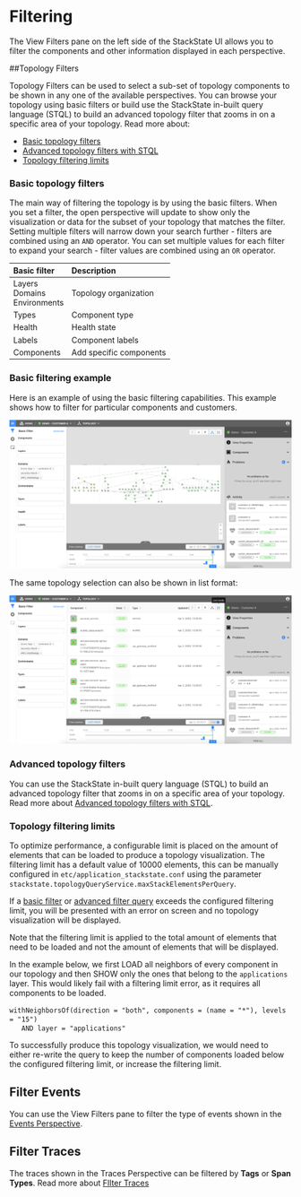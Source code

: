 # Filtering

The View Filters pane on the left side of the StackState UI allows you to filter the components and other information displayed in each perspective.

##Topology Filters

Topology Filters can be used to select a sub-set of topology components to be shown in any one of the available perspectives. You can browse your topology using basic filters or build use the StackState in-built query language (STQL) to build an advanced topology filter that zooms in on a specific area of your topology. Read more about:

* [Basic topology filters](#basic-topology-filters)
* [Advanced topology filters with STQL](../../configure/topology_selection_advanced.md)
* [Topology filtering limits](#topology-filtering-limits)

### Basic topology filters

The main way of filtering the topology is by using the basic filters. When you set a filter, the open perspective will update to show only the visualization or data for the subset of your topology that matches the filter. Setting multiple filters will narrow down your search further - filters are combined using an `AND` operator. You can set multiple values for each filter to expand your search - filter values are combined using an `OR` operator.

| Basic filter | Description |
|:---|:---|
| Layers<br />Domains<br />Environments | Topology organization |
| Types | Component type |
| Health | Health state |
| Labels | Component labels |
| Components | Add specific components |


### Basic filtering example

Here is an example of using the basic filtering capabilities. This example shows how to filter for particular components and customers.

![Filtering example](../../.gitbook/assets/basic_filtering.png)

The same topology selection can also be shown in list format:

![Filtering\(list\)](../../.gitbook/assets/basic_filtering_list.png)

### Advanced topology filters

You can use the StackState in-built query language (STQL) to build an advanced topology filter that zooms in on a specific area of your topology. Read more about [Advanced topology filters with STQL](../../configure/topology_selection_advanced.md).

### Topology filtering limits

To optimize performance, a configurable limit is placed on the amount of elements that can be loaded to produce a topology visualization. The filtering limit has a default value of 10000 elements, this can be manually configured in `etc/application_stackstate.conf` using the parameter `stackstate.topologyQueryService.maxStackElementsPerQuery`.

If a [basic filter](#basic-topology-filters) or [advanced filter query](/configure/topology_selection_advanced.md) exceeds the configured filtering limit, you will be presented with an error on screen and no topology visualization will be displayed.

Note that the filtering limit is applied to the total amount of elements that need to be loaded and not the amount of elements that will be displayed.

In the example below, we first LOAD all neighbors of every component in our topology and then SHOW only the ones that belong to the `applications` layer. This would likely fail with a filtering limit error, as it requires all components to be loaded.
```text
withNeighborsOf(direction = "both", components = (name = "*"), levels = "15")
   AND layer = "applications"
```

To successfully produce this topology visualization, we would need to either re-write the query to keep the number of components loaded below the configured filtering limit, or increase the filtering limit.

## Filter Events

You can use the View Filters pane to filter the type of events shown in the [Events Perspective](event-perspective.md).

## Filter Traces

The traces shown in the Traces Perspective can be filtered by **Tags** or **Span Types**. Read more about [FIlter Traces](trace-perspective.md#trace-filters)
